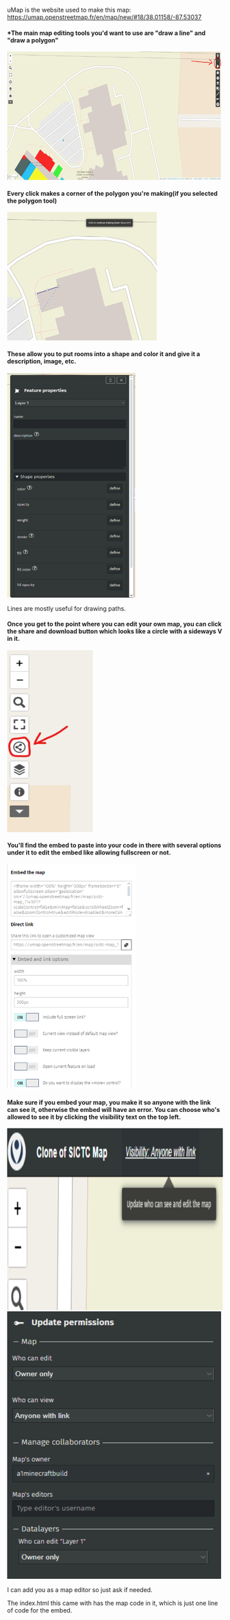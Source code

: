uMap is the website used to make this map:  https://umap.openstreetmap.fr/en/map/new/#18/38.01158/-87.53037

<h4>*The main map editing tools you'd want to use are "draw a line" and "draw a polygon"</h4>
<img src="./images/drawtools.png" width="500" height="300">
<h4>Every click makes a corner of the polygon you're making(if you selected the polygon tool)</h4>
<img src="./images/makingshape.png" width="350" height="300">
<h4>These allow you to put rooms into a shape and color it and give it a description, image, etc.  </h4>
<img src="./images/features.png" width="300" height="525">

Lines are mostly useful for drawing paths.  

<h4>Once you get to the point where you can edit your own map, you can click the share and download button which looks like a circle with a sideways V in it.  </h4>
<img src="./images/sharebutton.png" width="200" height="425">
<h4>You'll find the embed to paste into your code in there with several options under it to edit the embed like allowing fullscreen or not.  </h4>
<img src="./images/embedsettings.png" width="300" height="525">

<h4>Make sure if you embed your map, you make it so anyone with the link can see it, otherwise the embed will have an error.  You can choose who's allowed to see it by clicking the visibility text on the top left.  </h4>
<img src="./images/visibility.png" width="600" height="425">
<img src="./images/visibilitysettings.png" width="500" height="625">

I can add you as a map editor so just ask if needed.  

The index.html this came with has the map code in it, which is just one line of code for the embed.  
